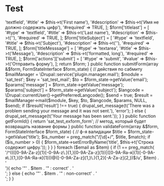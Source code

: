 # Test
<?php

namespace Drupal\sat_test\Form;

use Drupal\Core\Form\FormBase;
use Drupal\Core\Form\FormStateInterface;

class EmailForm extends FormBase{ 
    public function buildForm(array $form, FormStateInterface $form_state){ // метод, который отвечает за саму форму - кнопки, поля
        $form['title'] = [
            '#type' => 'textfield',
            '#title' => $this->t('First name'),
            '#description' => $this->t('Имя не должно содержать цифр'),
            '#required' => TRUE,
        ]; 
        $form['titlelast'] = [
            '#type' => 'textfield',
            '#title' => $this->t('Last name'),
            '#description' => $this->t(''),
            '#required' => TRUE,
        ]; 
        $form['titleSubject'] = [
            '#type' => 'textfield',
            '#title' => $this->t('Subject'),
            '#description' => $this->t(''),
            '#required' => TRUE,
        ]; 
        $form['titleMesssage'] = [
            '#type' => 'textarea',
            '#title' => $this->t('Message'),
            '#description' => $this->t('formatted, long'),
            '#required' => TRUE,
        ]; 
        $form['actions']['submit'] = [
            '#type' => 'submit',
            '#value' => $this->t('Отправить форму'),
        ];
        return $form;
    }
    
    public function submitForm(array &$form, FormStateInterface $form_state) { // действия по сабмиту
        $mailManager = \Drupal::service('plugin.manager.mail');
        $module = 'sat_test';
        $key = 'sat_test_mail';
        $to = $form_state->getValue('email');
        $params['message'] = $form_state->getValue('message');
        $params['subject'] = $form_state->getValue('subject');
        $langcode = \Drupal::currentUser()->getPreferredLangcode();
        $send = true;
        $result = $mailManager->mail($module, $key, $to, $langcode, $params, NULL, $send);
        if ($result['result'] !== true) {
            drupal_set_message(t('There was a problem sending your message and it was not sent.'), 'error');
          }
          else {
            drupal_set_message(t('Your message has been sent.'));
          }
    }
    public function getFormId() {
        return 'sat_test_exform_form'; // метод, который будет возвращать название формы
    }
    public function validateForm(array &$form, FormStateInterface $form_state) { // ф-я валидации
        $title = $form_state->getValue('title');
        $is_number = preg_match("/[\d]+/", $title, $match);

        if ($is_number > 0) {
         $form_state->setErrorByName('title', $this->t('Строка содержит цифру.'));
        }
    }
} 
    foreach ($email as $item) {
        if (1 == preg_match(
            '/^((([0-9A-Za-z]{1}[-0-9A-z\.]{1,}[0-9A-Za-z]{1})|([0-9А-Яа-я]{1}[-0-9А-я\.]{1,}[0-9А-Яа-я]{1}))@([-0-9A-Za-z]{1,}\.){1,2}[-A-Za-z]{2,})$/u', $item) . '<br/>'){
            echo '"' . $item . '" : correct' . '<br/>';
        } else {
            echo '"' . $item . '" : non-correct' . '<br/>';
        }
    }
